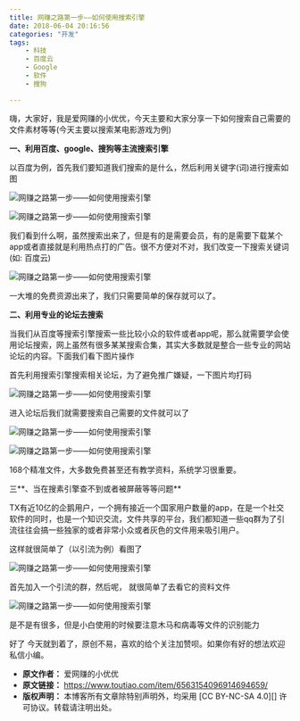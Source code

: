 ```yaml
---
title: 网赚之路第一步——如何使用搜索引擎
date: 2018-06-04 20:16:56
categories: "开发"
tags:
	- 科技
	- 百度云
	- Google
	- 软件
	- 搜狗

---
```


嗨，大家好，我是爱网赚的小优优，今天主要和大家分享一下如何搜索自己需要的文件素材等等(今天主要以搜索某电影游戏为例)

**一、利用百度、google、搜狗等主流搜索引擎**

以百度为例，首先我们要知道我们搜索的是什么，然后利用关键字(词)进行搜索如图

![网赚之路第一步——如何使用搜索引擎][EVIM-U3UQ-IBVI.jpg]

![网赚之路第一步——如何使用搜索引擎][ZNVI-MFN2-MMQF.jpg]

我们看到什么啊，虽然搜索出来了，但是有的是需要会员，有的是需要下载某个app或者直接就是利用热点打的广告。很不方便对不对，我们改变一下搜索关键词(如: 百度云)

![网赚之路第一步——如何使用搜索引擎][EJEF-UFVA-QAMM.jpg]

一大堆的免费资源出来了，我们只需要简单的保存就可以了。

**二、利用专业的论坛去搜索**

当我们从百度等搜索引擎搜索一些比较小众的软件或者app呢，那么就需要学会使用论坛搜索，网上虽然有很多某某搜索合集，其实大多数就是整合一些专业的网站论坛的内容。下面我们看下图片操作

首先利用搜索引擎搜索相关论坛，为了避免推广嫌疑，一下图片均打码

![网赚之路第一步——如何使用搜索引擎][YZIB-IUVV-EQJA.jpg]

进入论坛后我们就需要搜索自己需要的文件就可以了

![网赚之路第一步——如何使用搜索引擎][IZN3-IFEM-VF3Q.jpg]

![网赚之路第一步——如何使用搜索引擎][IRI2-QFNB-NY63.jpg]

168个精准文件，大多数免费甚至还有教学资料，系统学习很重要。

三**、当在搜素引擎查不到或者被屏蔽等等问题**

TX有近10亿的企鹅用户，一个拥有接近一个国家用户数量的app，在是一个社交软件的同时，也是一个知识交流，文件共享的平台，我们都知道一些qq群为了引流往往会搞一些独家的或者非常小众或者灰色的文件用来吸引用户。

这样就很简单了（以引流为例）看图了

![网赚之路第一步——如何使用搜索引擎][ZNIM-YNYZ-FAQJ.jpg]

首先加入一个引流的群，然后呢， 就很简单了去看它的资料文件

![网赚之路第一步——如何使用搜索引擎][NFBR-ERFY-MNNJ.jpg]

是不是有很多，但是小白使用的时候要注意木马和病毒等文件的识别能力

好了 今天就到着了，原创不易，喜欢的给个关注加赞呗。如果你有好的想法欢迎私信小编。


[EVIM-U3UQ-IBVI.jpg]: static/resources/crawler/EVIM-U3UQ-IBVI.jpg
[ZNVI-MFN2-MMQF.jpg]: static/resources/crawler/ZNVI-MFN2-MMQF.jpg
[EJEF-UFVA-QAMM.jpg]: static/resources/crawler/EJEF-UFVA-QAMM.jpg
[YZIB-IUVV-EQJA.jpg]: static/resources/crawler/YZIB-IUVV-EQJA.jpg
[IZN3-IFEM-VF3Q.jpg]: static/resources/crawler/IZN3-IFEM-VF3Q.jpg
[IRI2-QFNB-NY63.jpg]: static/resources/crawler/IRI2-QFNB-NY63.jpg
[ZNIM-YNYZ-FAQJ.jpg]: static/resources/crawler/ZNIM-YNYZ-FAQJ.jpg
[NFBR-ERFY-MNNJ.jpg]: static/resources/crawler/NFBR-ERFY-MNNJ.jpg
 *  **原文作者：** 爱网赚的小优优
 *  **原文链接：** https://www.toutiao.com/item/6563154096914694659/
 *  **版权声明：** 本博客所有文章除特别声明外，均采用 [CC BY-NC-SA 4.0][] 许可协议。转载请注明出处。
